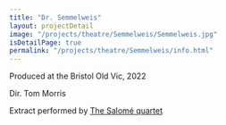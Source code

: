 ```yaml
---
title: "Dr. Semmelweis"
layout: projectDetail
image: "/projects/theatre/Semmelweis/Semmelweis.jpg"
isDetailPage: true
permalink: "/projects/theatre/Semmelweis/info.html"
---
```

Produced at the Bristol Old Vic, 2022
<p>Dir. Tom Morris</p>
Extract performed by <a href="https://www.salomequartet.com/">The Salomé quartet</a>
